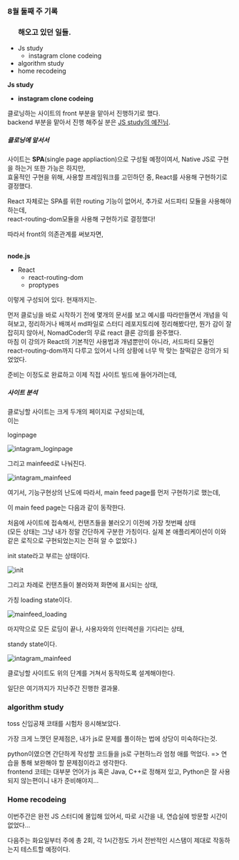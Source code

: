 <h3>8월 둘째 주 기록</h3>



<ul>
    <h3>
        해오고 있던 일들.
    </h3>
    <li>Js study
        <ul>
        <li>instagram clone codeing</li>
        </ul>
    </li>
    <li>algorithm study</li>
    <li>home recodeing</li>

</ul>

<b>Js study</b>

* <b>instagram clone codeing</b>

클로닝하는 사이트의 front 부분을 맡아서 진행하기로 했다.<br/>backend 부분을 맡아서 진행 해주실 분은 [JS study의 예진님](https://github.com/chldppwls12).



<h5>클로닝에 앞서서</h5>



사이트는 <b>SPA</b>(single page appliaction)으로 구성될 예정이여서, Native JS로 구현을 하는거 또한 가능은 하지만,<br/>효울적인 구현을 위해, 사용할 프레임워크를 고민하던 중, React를 사용해 구현하기로 결정했다.

React 자체로는 SPA를 위한 routing 기능이 없어서, 추가로 서드파티 모듈을 사용해야 하는데,<br/>react-routing-dom모듈을 사용해 구현하기로 결정했다!

따라서 front의 의존관계를 써보자면,

<br/><b>node.js</b>

* React
  * react-routing-dom
  * proptypes

이렇게 구성되어 있다. 현재까지는.

먼저 클로닝을 바로 시작하기 전에 몇개의 문서를 보고 예시를 따라만들면서 개념을 익혀보고, 정리하거나 배껴서 md파일로 스터디 레포지토리에 정리해봤다만, 뭔가 감이 잘 잡히지 않아서, NomadCoder의 무료 react 클론 강의를 완주했다.<br/>마침 이 강의가 React의 기본적인 사용법과 개념뿐만이 아니라, 서드파티 모듈인 react-routing-dom까지 다루고 있어서 나의 상황에 너무 딱 맞는 찰떡같은 강의가 되었었다.



준비는 이정도로 완료하고 이제 직접 사이트 빌드에 들어가려는데,



<h5>사이트 분석</h5>

클로닝할 사이트는 크게 두개의 페이지로 구성되는데,<br/>이는 

loginpage

![intagram_loginpage](./images/intagram_loginpage.png)

그리고 mainfeed로 나눠진다.

![intagram_mainfeed](./images/intagram_mainfeed.png)

여기서, 기능구현상의 난도에 따라서, main feed page를 먼저 구현하기로 했는데,

이 main feed page는 다음과 같이 동작한다.

처음에 사이트에 접속해서, 컨탠츠들을 불러오기 이전에 가장 첫번째 상태 <br/>(모든 상태는 그냥 내가 정말 간단하게 구분한 가칭이다. 실제 본 애플리케이션이 이와 같은 로직으로 구현되었는지는 전혀 알 수 없었다.)

init state라고 부르는 상태이다.

![init](./images/init.png)

그리고 차례로 컨탠츠들이 불러와져 화면에 표시되는 상태,

가칭 loading state이다.

![mainfeed_loading](./images/mainfeed_loading.png)

마지막으로 모든 로딩이 끝나, 사용자와의 인터렉션을 기다리는 상태,

standy state이다.

![intagram_mainfeed](./images/intagram_mainfeed.png)



클로닝할 사이트도 위의 단계를 거쳐서 동작하도록 설계해야한다.

일단은 여기까지가 지난주간 진행한 결과물.



<h3>algorithm study</h3>

toss 신입공채 코태를 시험차 응시해보았다.

가장 크게 느꼇던 문제점은, 내가 js로 문제를 풀이하는 법에 상당이 미숙하다는것.

python이였으면 간단하게 작성할 코드들을 js로 구현하느라 엄청 애를 먹었다. => 연습을 통해 보완해야 할 문제점이라고 생각한다.<br/>frontend 코테는 대부분 언어가 js 혹은 Java, C++로 정해져 있고, Python은 잘 사용되지 않는편이니 내가 준비해야지...



<h3>Home recodeing</h3>

이번주간은 완전 JS 스터디에 몰입해 있어서, 따로 시간을 내, 연습실에 방문할 시간이 없었다...

다음주는 화요일부터 주에 총 2회, 각 1시간정도 가서 전반적인 시스탬이 제대로 작동하는지 테스트할 예정이다.
